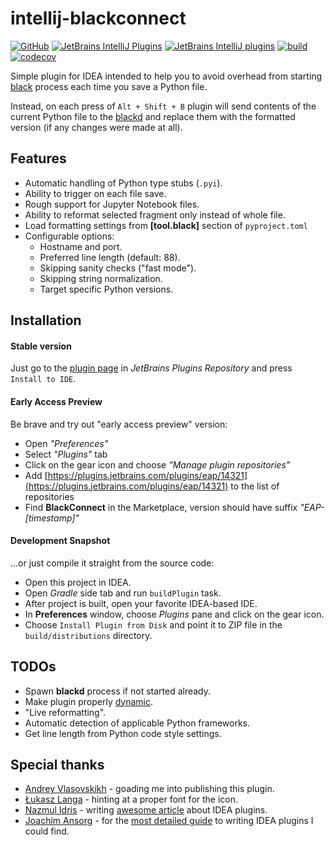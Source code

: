 # intellij-blackconnect

[![GitHub](https://img.shields.io/github/license/lensvol/intellij-blackconnect)](https://github.com/lensvol/intellij-blackconnect/blob/master/LICENSE) [![JetBrains IntelliJ Plugins](https://img.shields.io/jetbrains/plugin/v/14321-blackconnect)](https://plugins.jetbrains.com/plugin/14321-blackconnect/versions) [![JetBrains IntelliJ plugins](https://img.shields.io/jetbrains/plugin/d/14321-blackconnect)](https://plugins.jetbrains.com/plugin/14321-blackconnect) [![build](https://github.com/lensvol/intellij-blackconnect/workflows/build/badge.svg)](https://github.com/lensvol/intellij-blackconnect/actions?query=workflow%3Abuild) [![codecov](https://codecov.io/gh/lensvol/intellij-blackconnect/branch/master/graph/badge.svg)](https://codecov.io/gh/lensvol/intellij-blackconnect)

Simple plugin for IDEA intended to help you to avoid overhead from starting [black](https://github.com/psf/black) process each time you save a Python file.

Instead, on each press of `Alt + Shift + B` plugin will send contents of the current Python file to the [blackd](https://black.readthedocs.io/en/stable/blackd.html) and replace them with the formatted version (if any changes were made at all).

## Features

* Automatic handling of Python type stubs (`.pyi`).
* Ability to trigger on each file save.
* Rough support for Jupyter Notebook files.
* Ability to reformat selected fragment only instead of whole file.
* Load formatting settings from **[tool.black]** section of `pyproject.toml`
* Configurable options:
    * Hostname and port.
    * Preferred line length (default: 88).
    * Skipping sanity checks ("fast mode").
    * Skipping string normalization.
    * Target specific Python versions.

## Installation

#### Stable version

Just go to the [plugin page](https://plugins.jetbrains.com/plugin/14321-blackconnect) in *JetBrains Plugins Repository* and press `Install to IDE`.

#### Early Access Preview

Be brave and try out "early access preview" version:
* Open *"Preferences"*
* Select *"Plugins"* tab
* Click on the gear icon and choose *"Manage plugin repositories"*
* Add [https://plugins.jetbrains.com/plugins/eap/14321](https://plugins.jetbrains.com/plugins/eap/14321) to the list of repositories
* Find **BlackConnect** in the Marketplace, version should have suffix *"EAP-[timestamp]"*

#### Development Snapshot

...or just compile it straight from the source code:

* Open this project in IDEA.
* Open _Gradle_ side tab and run `buildPlugin` task.
* After project is built, open your favorite IDEA-based IDE.
* In **Preferences** window, choose *Plugins* pane and click on the gear icon.
* Choose `Install Plugin from Disk` and point it to ZIP file in the `build/distributions` directory.

## TODOs

* Spawn **blackd** process if not started already.
* Make plugin properly [dynamic](https://www.jetbrains.org/intellij/sdk/docs/basics/plugin_structure/dynamic_plugins.html).
* "Live reformatting".
* Automatic detection of applicable Python frameworks.
* Get line length from Python code style settings.

## Special thanks

* [Andrey Vlasovskikh](https://github.com/vlasovskikh) - goading me into publishing this plugin.
* [Łukasz Langa](https://github.com/ambv) - hinting at a proper font for the icon.
* [Nazmul Idris](https://github.com/nazmulidris) - writing [awesome article](https://developerlife.com/2019/08/25/idea-plugin-example-intro/) about IDEA plugins.
* [Joachim Ansorg](https://github.com/jansorg) - for the [most detailed guide](https://www.plugin-dev.com/intellij/) to writing IDEA plugins I could find.

